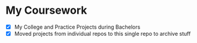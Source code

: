 # My Coursework
- [x] My College and Practice Projects during Bachelors
- [x] Moved projects from individual repos to this single repo to archive stuff 

